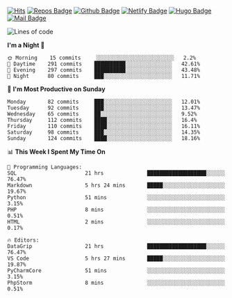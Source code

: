 

[![Hits](https://hits.seeyoufarm.com/api/count/incr/badge.svg?url=https%3A%2F%2Fgithub.com/sangm1n)](https://hits.seeyoufarm.com) 
[![Repos Badge](https://badges.pufler.dev/repos/sangm1n)](https://badges.pufler.dev)
[![Github Badge](http://img.shields.io/badge/-github-black?style=flat-square&logo=github&logoColor=white&link=https:https://github.com/sangm1n/)](https://github.com/sangm1n/)
[![Netlify Badge](https://img.shields.io/badge/-TIL-00C7B7?style=flat-square&logo=Netlify&logoColor=white&link=https://sangminlog.netlify.com)](https://sangminlog.netlify.com)
[![Hugo Badge](https://img.shields.io/badge/-techblog-FF4088?style=flat-square&logo=Hugo&logoColor=white&link=https://sangm1n.github.io)](https://sangm1n.github.io)
[![Mail Badge](http://img.shields.io/badge/-mail-D14836?style=flat-square&logo=Gmail&logoColor=white&link=mailto:dltkd96als@naver.com)](mailto:dltkd96als@naver.com/)

<!--START_SECTION:waka-->
![Lines of code](https://img.shields.io/badge/From%20Hello%20World%20I%27ve%20Written-2.3%20million%20lines%20of%20code-blue)

**I'm a Night 🦉** 

```text
🌞 Morning    15 commits     ░░░░░░░░░░░░░░░░░░░░░░░░░   2.2% 
🌆 Daytime    291 commits    ██████████░░░░░░░░░░░░░░░   42.61% 
🌃 Evening    297 commits    ██████████░░░░░░░░░░░░░░░   43.48% 
🌙 Night      80 commits     ███░░░░░░░░░░░░░░░░░░░░░░   11.71%

```
📅 **I'm Most Productive on Sunday** 

```text
Monday       82 commits     ███░░░░░░░░░░░░░░░░░░░░░░   12.01% 
Tuesday      92 commits     ███░░░░░░░░░░░░░░░░░░░░░░   13.47% 
Wednesday    65 commits     ██░░░░░░░░░░░░░░░░░░░░░░░   9.52% 
Thursday     112 commits    ████░░░░░░░░░░░░░░░░░░░░░   16.4% 
Friday       110 commits    ████░░░░░░░░░░░░░░░░░░░░░   16.11% 
Saturday     98 commits     ███░░░░░░░░░░░░░░░░░░░░░░   14.35% 
Sunday       124 commits    ████░░░░░░░░░░░░░░░░░░░░░   18.16%

```


📊 **This Week I Spent My Time On** 

```text
💬 Programming Languages: 
SQL                      21 hrs              ███████████████████░░░░░░   76.47% 
Markdown                 5 hrs 24 mins       █████░░░░░░░░░░░░░░░░░░░░   19.67% 
Python                   51 mins             ░░░░░░░░░░░░░░░░░░░░░░░░░   3.15% 
PHP                      8 mins              ░░░░░░░░░░░░░░░░░░░░░░░░░   0.51% 
HTML                     2 mins              ░░░░░░░░░░░░░░░░░░░░░░░░░   0.17%

🔥 Editors: 
DataGrip                 21 hrs              ███████████████████░░░░░░   76.47% 
VS Code                  5 hrs 27 mins       █████░░░░░░░░░░░░░░░░░░░░   19.87% 
PyCharmCore              51 mins             ░░░░░░░░░░░░░░░░░░░░░░░░░   3.15% 
PhpStorm                 8 mins              ░░░░░░░░░░░░░░░░░░░░░░░░░   0.51%

```


<!--END_SECTION:waka-->


<!--
**sangm1n/sangm1n** is a ✨ _special_ ✨ repository because its `README.md` (this file) appears on your GitHub profile.

Here are some ideas to get you started:

- 🔭 I’m currently working on ...
- 🌱 I’m currently learning ...
- 👯 I’m looking to collaborate on ...
- 🤔 I’m looking for help with ...
- 💬 Ask me about ...
- 📫 How to reach me: ...
- 😄 Pronouns: ...
- ⚡ Fun fact: ...

https://shields.io/
-->


